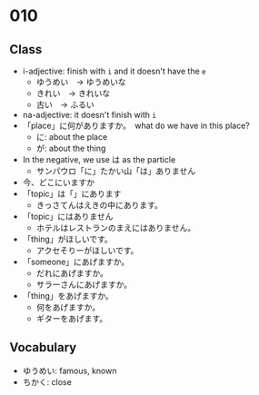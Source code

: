 # 010

## Class

- i-adjective: finish with `i` and it doesn't have the `e`
  - ゆうめい　→ ゆうめいな
  - きれい　→ きれいな
  - 古い　→ ふるい
- na-adjective: it doesn't finish with `i`
- 「place」に何がありますか。　what do we have in this place?
  - に: about the place
  - が: about the thing
- In the negative, we use は as the particle
  - サンパウロ「に」たかい山「は」ありません
- 今、どこにいますか
- 「topic」は「」にあります
  - きっさてんはえきの中にあります。
- 「topic」にはありません
  - ホテルはレストランのまえにはありません。
- 「thing」がほしいです。
  - アクセそりーがほしいです。
- 「someone」にあげますか。
  - だれにあげますか。
  - サラーさんにあげますか。
- 「thing」をあげますか。
  - 何をあげますか。
  - ギターをあげます。

## Vocabulary

- ゆうめい: famous, known
- ちかく: close
